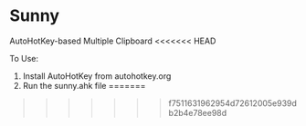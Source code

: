 # Sunny
AutoHotKey-based Multiple Clipboard
<<<<<<< HEAD

To Use:
1. Install AutoHotKey from autohotkey.org
2. Run the sunny.ahk file
=======
>>>>>>> f7511631962954d72612005e939db2b4e78ee98d
